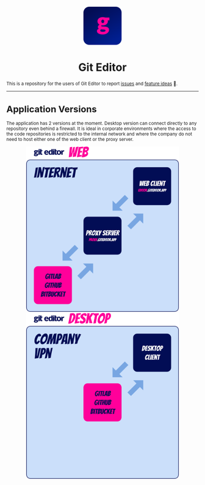 <p align="center">
  <img width="100px" src="./assets/git-editor-icon.png" />
</p>
<h1 align="center">Git Editor<small></h1>

This is a repository for the users of Git Editor to report [issues](https://github.com/CraftLab/git-editor-app/projects/2) and [feature ideas](https://github.com/CraftLab/git-editor-app/projects/2) 🤩.

---

# Application Versions

The application has 2 versions at the moment. Desktop version can connect directly to any repository even behind a firewall. It is ideal in corporate environments where the access to the code repositories is restricted to the internal network and where the company do not need to host either one of the web client or the proxy server.

<p align="center">
<img width="400px"  src="./assets/git-editor-web.png" />
<img width="400px" src="./assets/git-editor-desktop.png" />
</p>
